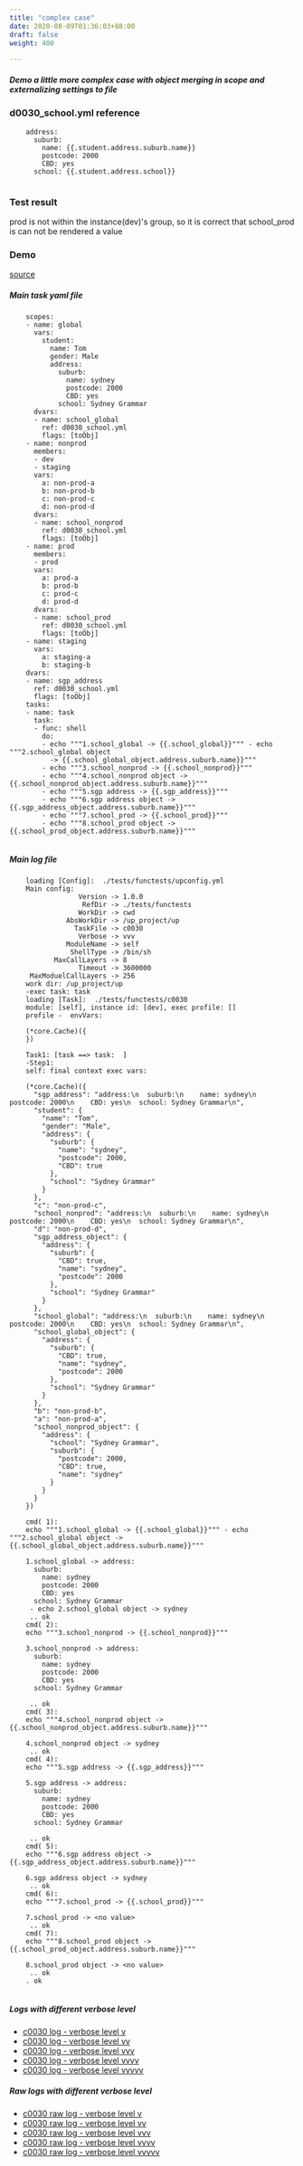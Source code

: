 ```yaml
---
title: "complex case"
date: 2020-08-09T01:36:03+88:00
draft: false
weight: 400

---
```


##### Demo a little more complex case with object merging in scope and externalizing settings to file


### d0030_school.yml reference






```
    address:
      suburb:
        name: {{.student.address.suburb.name}}
        postcode: 2000
        CBD: yes
      school: {{.student.address.school}}
    
```






### Test result


prod is not within the instance(dev)'s group, so it is correct
that school_prod is can not be rendered a value











### Demo








[source](https://github.com/upcmd/up/blob/master/tests/functests/c0030.yml)

##### Main task yaml file
```
    scopes:
    - name: global
      vars:
        student:
          name: Tom
          gender: Male
          address:
            suburb:
              name: sydney
              postcode: 2000
              CBD: yes
            school: Sydney Grammar
      dvars:
      - name: school_global
        ref: d0030_school.yml
        flags: [toObj]
    - name: nonprod
      members:
      - dev
      - staging
      vars:
        a: non-prod-a
        b: non-prod-b
        c: non-prod-c
        d: non-prod-d
      dvars:
      - name: school_nonprod
        ref: d0030_school.yml
        flags: [toObj]
    - name: prod
      members:
      - prod
      vars:
        a: prod-a
        b: prod-b
        c: prod-c
        d: prod-d
      dvars:
      - name: school_prod
        ref: d0030_school.yml
        flags: [toObj]
    - name: staging
      vars:
        a: staging-a
        b: staging-b
    dvars:
    - name: sgp_address
      ref: d0030_school.yml
      flags: [toObj]
    tasks:
    - name: task
      task:
      - func: shell
        do:
        - echo """1.school_global -> {{.school_global}}""" - echo """2.school_global object
          -> {{.school_global_object.address.suburb.name}}"""
        - echo """3.school_nonprod -> {{.school_nonprod}}"""
        - echo """4.school_nonprod object -> {{.school_nonprod_object.address.suburb.name}}"""
        - echo """5.sgp address -> {{.sgp_address}}"""
        - echo """6.sgp address object -> {{.sgp_address_object.address.suburb.name}}"""
        - echo """7.school_prod -> {{.school_prod}}"""
        - echo """8.school_prod object -> {{.school_prod_object.address.suburb.name}}"""
    
```
##### Main log file
```
    loading [Config]:  ./tests/functests/upconfig.yml
    Main config:
                 Version -> 1.0.0
                  RefDir -> ./tests/functests
                 WorkDir -> cwd
              AbsWorkDir -> /up_project/up
                TaskFile -> c0030
                 Verbose -> vvv
              ModuleName -> self
               ShellType -> /bin/sh
           MaxCallLayers -> 8
                 Timeout -> 3600000
     MaxModuelCallLayers -> 256
    work dir: /up_project/up
    -exec task: task
    loading [Task]:  ./tests/functests/c0030
    module: [self], instance id: [dev], exec profile: []
    profile -  envVars:
    
    (*core.Cache)({
    })
    
    Task1: [task ==> task:  ]
    -Step1:
    self: final context exec vars:
    
    (*core.Cache)({
      "sgp_address": "address:\n  suburb:\n    name: sydney\n    postcode: 2000\n    CBD: yes\n  school: Sydney Grammar\n",
      "student": {
        "name": "Tom",
        "gender": "Male",
        "address": {
          "suburb": {
            "name": "sydney",
            "postcode": 2000,
            "CBD": true
          },
          "school": "Sydney Grammar"
        }
      },
      "c": "non-prod-c",
      "school_nonprod": "address:\n  suburb:\n    name: sydney\n    postcode: 2000\n    CBD: yes\n  school: Sydney Grammar\n",
      "d": "non-prod-d",
      "sgp_address_object": {
        "address": {
          "suburb": {
            "CBD": true,
            "name": "sydney",
            "postcode": 2000
          },
          "school": "Sydney Grammar"
        }
      },
      "school_global": "address:\n  suburb:\n    name: sydney\n    postcode: 2000\n    CBD: yes\n  school: Sydney Grammar\n",
      "school_global_object": {
        "address": {
          "suburb": {
            "CBD": true,
            "name": "sydney",
            "postcode": 2000
          },
          "school": "Sydney Grammar"
        }
      },
      "b": "non-prod-b",
      "a": "non-prod-a",
      "school_nonprod_object": {
        "address": {
          "school": "Sydney Grammar",
          "suburb": {
            "postcode": 2000,
            "CBD": true,
            "name": "sydney"
          }
        }
      }
    })
    
    cmd( 1):
    echo """1.school_global -> {{.school_global}}""" - echo """2.school_global object -> {{.school_global_object.address.suburb.name}}"""
    
    1.school_global -> address:
      suburb:
        name: sydney
        postcode: 2000
        CBD: yes
      school: Sydney Grammar
     - echo 2.school_global object -> sydney
     .. ok
    cmd( 2):
    echo """3.school_nonprod -> {{.school_nonprod}}"""
    
    3.school_nonprod -> address:
      suburb:
        name: sydney
        postcode: 2000
        CBD: yes
      school: Sydney Grammar
    
     .. ok
    cmd( 3):
    echo """4.school_nonprod object -> {{.school_nonprod_object.address.suburb.name}}"""
    
    4.school_nonprod object -> sydney
     .. ok
    cmd( 4):
    echo """5.sgp address -> {{.sgp_address}}"""
    
    5.sgp address -> address:
      suburb:
        name: sydney
        postcode: 2000
        CBD: yes
      school: Sydney Grammar
    
     .. ok
    cmd( 5):
    echo """6.sgp address object -> {{.sgp_address_object.address.suburb.name}}"""
    
    6.sgp address object -> sydney
     .. ok
    cmd( 6):
    echo """7.school_prod -> {{.school_prod}}"""
    
    7.school_prod -> <no value>
     .. ok
    cmd( 7):
    echo """8.school_prod object -> {{.school_prod_object.address.suburb.name}}"""
    
    8.school_prod object -> <no value>
     .. ok
    . ok
    
```


##### Logs with different verbose level
* [c0030 log - verbose level v](../../logs/c0030_v)
* [c0030 log - verbose level vv](../../logs/c0030_vv)
* [c0030 log - verbose level vvv](../../logs/c0030_vvvv)
* [c0030 log - verbose level vvvv](../../logs/c0030_vvvv)
* [c0030 log - verbose level vvvvv](../../logs/c0030_vvvvv)

##### Raw logs with different verbose level
* [c0030 raw log - verbose level v](../../reflogs/c0030_v.log)
* [c0030 raw log - verbose level vv](../../reflogs/c0030_vv.log)
* [c0030 raw log - verbose level vvv](../../reflogs/c0030_vvv.log)
* [c0030 raw log - verbose level vvvv](../../reflogs/c0030_vvvv.log)
* [c0030 raw log - verbose level vvvvv](../../reflogs/c0030_vvvvv.log)








